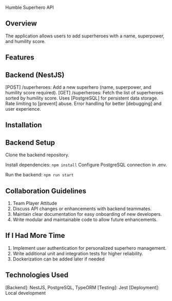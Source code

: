 Humble Superhero API

## Overview

The application allows users to add superheroes with a name, superpower, and humility score.

## Features

## Backend (NestJS)
[POST] /superheroes: Add a new superhero (name, superpower, and humility score required).
[GET] /superheroes: Fetch the list of superheroes sorted by humility score.
Uses [PostgreSQL] for persistent data storage.
Rate limiting to [prevent] abuse.
Error handling for better [debugging] and user experience.

## Installation

## Backend Setup
Clone the backend repository.

Install dependencies:
`npm install`
Configure PostgreSQL connection in .env.

Run the backend:
`npm run start`

## Collaboration Guidelines
1. Team Player Attitude
2. Discuss API changes or enhancements with backend teammates.
3. Maintain clear documentation for easy onboarding of new developers.
4. Write modular and maintainable code to allow future enhancements.

## If I Had More Time
1. Implement user authentication for personalized superhero management.
2. Write additional unit and integration tests for higher reliability.
3. Dockerization can be added later if needed

## Technologies Used
[Backend]: NestJS, PostgreSQL, TypeORM
[Testing]: Jest
[Deployment]: Local development